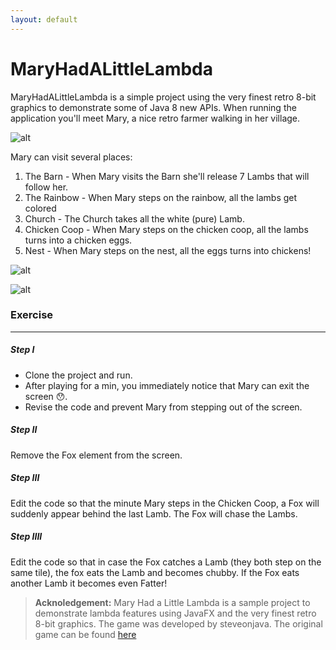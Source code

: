 ```yaml
---
layout: default
---
```


MaryHadALittleLambda
====================

MaryHadALittleLambda is a simple project using the very finest retro 8-bit graphics to demonstrate some of Java 8 new APIs.
When running the application you'll meet Mary, a nice retro farmer walking in her village.

![alt](https://github.com/udidg/MaryHadALittleLambda/blob/master/docs/images/Mary01.png?raw=true)


Mary can visit several places:
1. The Barn - When Mary visits the Barn she'll release 7 Lambs that will follow her.
2. The Rainbow - When Mary steps on the rainbow, all the lambs get colored
3. Church - The Church takes all the white (pure) Lamb.
4. Chicken Coop - When Mary steps on the chicken coop, all the lambs turns into a chicken eggs.
5. Nest - When Mary steps on the nest, all the eggs turns into chickens!


![alt](https://github.com/udidg/MaryHadALittleLambda/blob/master/docs/images/Mary02.png?raw=true)

![alt](https://github.com/udidg/MaryHadALittleLambda/blob/master/docs/images/Mary03.png?raw=true)




### <i class="icon-file"></i> Exercise
-------------

##### Step I

- Clone the project and run.
- After playing for a min, you immediately notice that Mary can exit the screen 😯.
- Revise the code and prevent Mary from stepping out of the screen.

##### Step II
Remove the Fox element from the screen.

##### Step III
Edit the code so that the minute Mary steps in the Chicken Coop, a Fox will suddenly appear behind the last Lamb.
The Fox will chase the Lambs.

##### Step IIII
Edit the code so that in case the Fox catches a Lamb (they both step on the same tile), the fox eats the Lamb and becomes chubby.
If the Fox eats another Lamb it becomes even Fatter!




> **Acknoledgement:** Mary Had a Little Lambda is a sample project to demonstrate lambda features using JavaFX and the very finest retro 8-bit graphics. The game was developed by steveonjava. The original game can be found [<i class="icon-upload"></i> here](https://github.com/steveonjava/MaryHadALittleLambda)
